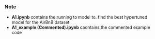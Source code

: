 ### Note
* **A1.ipynb** contains the running to model to. find the best hypertuned model for the AirBnB dataset
* **A1_example (Commented).ipynb** caontains the commented example code
